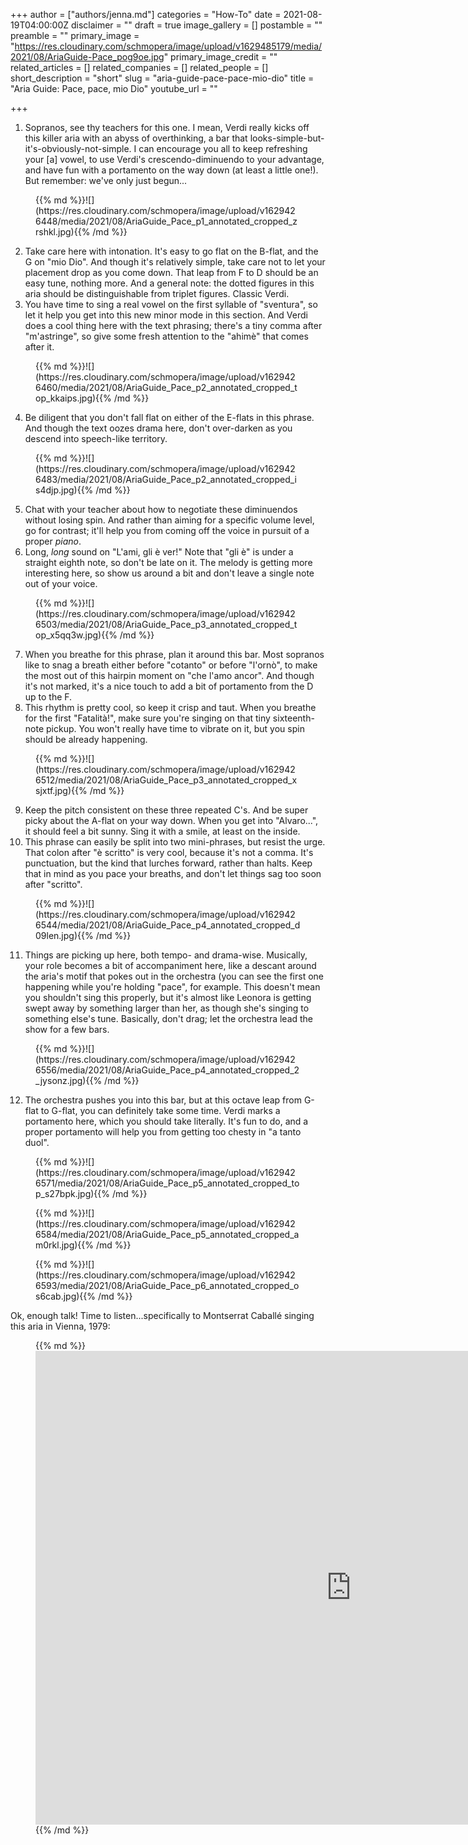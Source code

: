 +++
author = ["authors/jenna.md"]
categories = "How-To"
date = 2021-08-19T04:00:00Z
disclaimer = ""
draft = true
image_gallery = []
postamble = ""
preamble = ""
primary_image = "https://res.cloudinary.com/schmopera/image/upload/v1629485179/media/2021/08/AriaGuide-Pace_pog9oe.jpg"
primary_image_credit = ""
related_articles = []
related_companies = []
related_people = []
short_description = "short"
slug = "aria-guide-pace-pace-mio-dio"
title = "Aria Guide: Pace, pace, mio Dio"
youtube_url = ""

+++
1. Sopranos, see thy teachers for this one. I mean, Verdi really kicks off this killer aria with an abyss of overthinking, a bar that looks-simple-but-it's-obviously-not-simple. I can encourage you all to keep refreshing your \[a\] vowel, to use Verdi's crescendo-diminuendo to your advantage, and have fun with a portamento on the way down (at least a little one!). But remember: we've only just begun...

<figure data-type="image">{{% md %}}![](https://res.cloudinary.com/schmopera/image/upload/v1629426448/media/2021/08/AriaGuide_Pace_p1_annotated_cropped_zrshkl.jpg){{% /md %}}

</figure>

2. Take care here with intonation. It's easy to go flat on the B-flat, and the G on "mio Dio". And though it's relatively simple, take care not to let your placement drop as you come down. That leap from F to D should be an easy tune, nothing more. And a general note: the dotted figures in this aria should be distinguishable from triplet figures. Classic Verdi.
3. You have time to sing a real vowel on the first syllable of "sventura", so let it help you get into this new minor mode in this section. And Verdi does a cool thing here with the text phrasing; there's a tiny comma after "m'astringe", so give some fresh attention to the "ahimè" that comes after it.

<figure data-type="image">{{% md %}}![](https://res.cloudinary.com/schmopera/image/upload/v1629426460/media/2021/08/AriaGuide_Pace_p2_annotated_cropped_top_kkaips.jpg){{% /md %}}

</figure>

4. Be diligent that you don't fall flat on either of the E-flats in this phrase. And though the text oozes drama here, don't over-darken as you descend into speech-like territory.

<figure data-type="image">{{% md %}}![](https://res.cloudinary.com/schmopera/image/upload/v1629426483/media/2021/08/AriaGuide_Pace_p2_annotated_cropped_is4djp.jpg){{% /md %}}

</figure>

5. Chat with your teacher about how to negotiate these diminuendos without losing spin. And rather than aiming for a specific volume level, go for contrast; it'll help you from coming off the voice in pursuit of a proper _piano_. 
6. Long, _long_ sound on "L'ami, gli è ver!" Note that "gli è" is under a straight eighth note, so don't be late on it. The melody is getting more interesting here, so show us around a bit and don't leave a single note out of your voice. 

<figure data-type="image">{{% md %}}![](https://res.cloudinary.com/schmopera/image/upload/v1629426503/media/2021/08/AriaGuide_Pace_p3_annotated_cropped_top_x5qq3w.jpg){{% /md %}}

</figure>

7. When you breathe for this phrase, plan it around this bar. Most sopranos like to snag a breath either before "cotanto" or before "l'ornò", to make the most out of this hairpin moment on "che l'amo ancor". And though it's not marked, it's a nice touch to add a bit of portamento from the D up to the F.
8. This rhythm is pretty cool, so keep it crisp and taut. When you breathe for the first "Fatalità!", make sure you're singing on that tiny sixteenth-note pickup. You won't really have time to vibrate on it, but you spin should be already happening.

<figure data-type="image">{{% md %}}![](https://res.cloudinary.com/schmopera/image/upload/v1629426512/media/2021/08/AriaGuide_Pace_p3_annotated_cropped_xsjxtf.jpg){{% /md %}}

</figure>

 9. Keep the pitch consistent on these three repeated C's. And be super picky about the A-flat on your way down. When you get into "Alvaro...", it should feel a bit sunny. Sing it with a smile, at least on the inside.
10. This phrase can easily be split into two mini-phrases, but resist the urge. That colon after "è scritto" is very cool, because it's not a comma. It's punctuation, but the kind that lurches forward, rather than halts. Keep that in mind as you pace your breaths, and don't let things sag too soon after "scritto".

<figure data-type="image">{{% md %}}![](https://res.cloudinary.com/schmopera/image/upload/v1629426544/media/2021/08/AriaGuide_Pace_p4_annotated_cropped_d09len.jpg){{% /md %}}

</figure>

11. Things are picking up here, both tempo- and drama-wise. Musically, your role becomes a bit of accompaniment here, like a descant around the aria's motif that pokes out in the orchestra (you can see the first one happening while you're holding "pace", for example. This doesn't mean you shouldn't sing this properly, but it's almost like Leonora is getting swept away by something larger than her, as though she's singing to something else's tune. Basically, don't drag; let the orchestra lead the show for a few bars.

<figure data-type="image">{{% md %}}![](https://res.cloudinary.com/schmopera/image/upload/v1629426556/media/2021/08/AriaGuide_Pace_p4_annotated_cropped_2_jysonz.jpg){{% /md %}}

</figure>

12. The orchestra pushes you into this bar, but at this octave leap from G-flat to G-flat, you can definitely take some time. Verdi marks a portamento here, which you should take literally. It's fun to do, and a proper portamento will help you from getting too chesty in "a tanto duol".

<figure data-type="image">{{% md %}}![](https://res.cloudinary.com/schmopera/image/upload/v1629426571/media/2021/08/AriaGuide_Pace_p5_annotated_cropped_top_s27bpk.jpg){{% /md %}}

</figure>

<figure data-type="image">{{% md %}}![](https://res.cloudinary.com/schmopera/image/upload/v1629426584/media/2021/08/AriaGuide_Pace_p5_annotated_cropped_am0rkl.jpg){{% /md %}}

</figure>

<figure data-type="image">{{% md %}}![](https://res.cloudinary.com/schmopera/image/upload/v1629426593/media/2021/08/AriaGuide_Pace_p6_annotated_cropped_os6cab.jpg){{% /md %}}

</figure>

Ok, enough talk! Time to listen...specifically to Montserrat Caballé singing this aria in Vienna, 1979:

<figure data-type="video">{{% md %}}<iframe width="1010" height="758" src="https://www.youtube.com/embed/leZnfwim31E" title="YouTube video player" frameborder="0" allow="accelerometer; autoplay; clipboard-write; encrypted-media; gyroscope; picture-in-picture" allowfullscreen></iframe>{{% /md %}}

</figure>